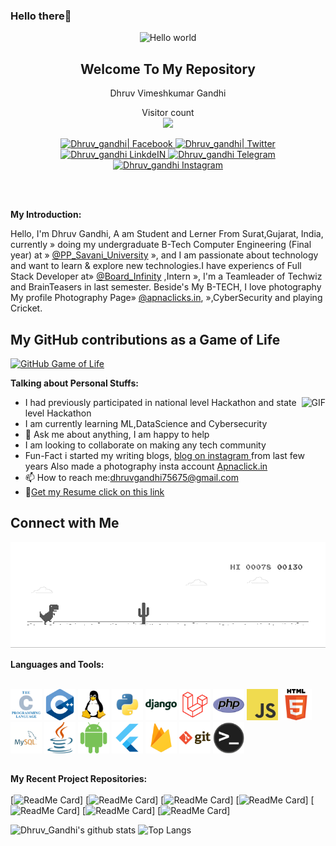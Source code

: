 ### Hello there👋  

<!--
**Dhruv-Gandhi/Dhruv-Gandhi** is a âœ¨ _special_ âœ¨ repository because its `README.md` (this file) appears on your GitHub profile.--->

<p align="center">
 
 
 <img src="https://brennanpropertyireland.files.wordpress.com/2015/02/hello-1.gif?w=300&h=150" alt="Hello world">

 
 <h2 align="center">Welcome To My Repository</h2>
 <p align="center">Dhruv Vimeshkumar Gandhi </p>
</p>





<p align="center"> 
  Visitor count<br>
  <img src="https://profile-counter.glitch.me/dhruvvgandhi/count.svg" />
</p>

<p align="center">
<a href="https://www.facebook.com/ANIK.75675/">
<img alt="Dhruv_gandhi| Facebook" width="22px" src="https://cdn.jsdelivr.net/npm/simple-icons@v3/icons/facebook.svg" />
</a>
<a href="https://twitter.com/_Dhruv_Gandhi_">
<img alt="Dhruv_gandhi| Twitter" width="22px" src="https://cdn.jsdelivr.net/npm/simple-icons@v3/icons/twitter.svg" />
</a>
<a href="https://www.linkedin.com/in/dhruvvgandhi/">
<img alt="Dhruv_gandhi  LinkdeIN" width="22px" src="https://cdn.jsdelivr.net/npm/simple-icons@v3/icons/linkedin.svg" />
</a>
<a href="https://t.me/Iknowaboutyou">
<img alt="Dhruv_gandhi Telegram" width="22px" src="https://cdn.jsdelivr.net/npm/simple-icons@v3/icons/telegram.svg" />
</a>
<a href="https://www.instagram.com/neoteric_thoughts/">
<img alt="Dhruv_gandhi Instagram" width="22px" src="https://cdn.jsdelivr.net/npm/simple-icons@v3/icons/instagram.svg" />
</a>
</p>

<br >
<br />

**My Introduction:**

Hello, I'm Dhruv Gandhi, A am Student and Lerner  From Surat,Gujarat, India, currently » doing my undergraduate B-Tech Computer Engineering (Final year) at » [@PP_Savani_University](https://ppsu.ac.in) », and I am passionate about technology and want to learn & explore new technologies.I have experiencs of Full Stack Developer at» [@Board_Infinity](https://www.boardinfinity.com/) ,Intern »,  I'm a Teamleader of Techwiz and BrainTeasers in last semester. Beside's My B-TECH, I love photography My profile Photography Page» [@apnaclicks.in](https://www.instagram.com/apnaclicks.in/), »,CyberSecurity and playing Cricket.


## My GitHub contributions as a Game of Life
[![GitHub Game of Life](https://github4life.herokuapp.com/dhruvvgandhi.gif?z=6)](https://github4life.herokuapp.com/dhruvvgandhi)




**Talking about Personal Stuffs:**
  
  <img align="right" alt="GIF" src="https://media.giphy.com/media/hun4DFmfnDId3lid5b/giphy.gif" />

- I had previously participated in national level Hackathon and state level Hackathon
- I am currently learning ML,DataScience and Cybersecurity
- 💬 Ask me about anything, I am happy to help
- I am looking to collaborate on making any tech community
- Fun-Fact i started my writing blogs, [blog on instagram ](https://www.instagram.com/neoteric_thoughts/) from last few years Also made a photography insta account [Apnaclick.in](https://www.instagram.com/apnaclicks.in/)
- 📫 How to reach me:dhruvgandhi75675@gmail.com
- 📝[Get my Resume click on this link](https://www.linkedin.com/in/dhruvvgandhi/)



## Connect with Me

![Dino](https://raw.githubusercontent.com/praveenscience/praveenscience/master/dino.gif)


**Languages and Tools:**

<br>
<code><img height="50" src="https://raw.githubusercontent.com/github/explore/80688e429a7d4ef2fca1e82350fe8e3517d3494d/topics/c/c.png"></code>
<code><img height="50" src="https://raw.githubusercontent.com/github/explore/80688e429a7d4ef2fca1e82350fe8e3517d3494d/topics/cpp/cpp.png"></code>
<code><img height="50" src=" https://raw.githubusercontent.com/github/explore/80688e429a7d4ef2fca1e82350fe8e3517d3494d/topics/linux/linux.png"></code>
<code><img height="50" src="https://raw.githubusercontent.com/github/explore/80688e429a7d4ef2fca1e82350fe8e3517d3494d/topics/python/python.png"></code>
<code><img height="50" src="https://raw.githubusercontent.com/github/explore/80688e429a7d4ef2fca1e82350fe8e3517d3494d/topics/django/django.png"></code>
<code><img height="50" src="https://raw.githubusercontent.com/github/explore/80688e429a7d4ef2fca1e82350fe8e3517d3494d/topics/laravel/laravel.png"></code>
<code><img height="50" src="https://raw.githubusercontent.com/github/explore/80688e429a7d4ef2fca1e82350fe8e3517d3494d/topics/php/php.png"></code>
<code><img height="50" src="https://raw.githubusercontent.com/github/explore/80688e429a7d4ef2fca1e82350fe8e3517d3494d/topics/javascript/javascript.png"></code>
<code><img height="50" src="https://raw.githubusercontent.com/github/explore/80688e429a7d4ef2fca1e82350fe8e3517d3494d/topics/html/html.png"></code>
<code><img height="50" src="https://raw.githubusercontent.com/github/explore/80688e429a7d4ef2fca1e82350fe8e3517d3494d/topics/mysql/mysql.png"></code>
<code><img height="50" src="https://raw.githubusercontent.com/github/explore/80688e429a7d4ef2fca1e82350fe8e3517d3494d/topics/java/java.png"></code>
<code><img height="50" src="https://raw.githubusercontent.com/github/explore/80688e429a7d4ef2fca1e82350fe8e3517d3494d/topics/android/android.png"></code>
<code><img height="50" src="https://raw.githubusercontent.com/github/explore/80688e429a7d4ef2fca1e82350fe8e3517d3494d/topics/flutter/flutter.png"></code>
<code><img height="50" src="https://raw.githubusercontent.com/github/explore/80688e429a7d4ef2fca1e82350fe8e3517d3494d/topics/firebase/firebase.png"></code>
<code><img height="50" src="https://raw.githubusercontent.com/github/explore/80688e429a7d4ef2fca1e82350fe8e3517d3494d/topics/git/git.png"></code>
<code><img height="50" src="https://raw.githubusercontent.com/github/explore/80688e429a7d4ef2fca1e82350fe8e3517d3494d/topics/terminal/terminal.png"></code> 
<p align="center">
 <h2>     </h2>
</p>

**My Recent Project Repositories:**
<br>
<br>
[![ReadMe Card](https://github-readme-stats.vercel.app/api/pin/?username=dhruvvgandhi&repo=steganography-and-encryption&theme=tokyonight)]
[![ReadMe Card](https://github-readme-stats.vercel.app/api/pin/?username=dhruvvgandhi&repo=Wireless_Car&theme=tokyonight)]
[![ReadMe Card](https://github-readme-stats.vercel.app/api/pin/?username=dhruvvgandhi&repo=django-python-project&theme=tokyonight)]
[![ReadMe Card](https://github-readme-stats.vercel.app/api/pin/?username=dhruvvgandhi&repo=Reciprocity&theme=tokyonight)]
[![ReadMe Card](https://github-readme-stats.vercel.app/api/pin/?username=dhruvvgandhi&repo=hms-hospitalmanagementsytem-in-java&theme=tokyonight)]
[![ReadMe Card](https://github-readme-stats.vercel.app/api/pin/?username=dhruvvgandhi&repo=Android_Project_Create-VPN&theme=tokyonight)]
[![ReadMe Card](https://github-readme-stats.vercel.app/api/pin/?username=dhruvvgandhi&repo=Railway_Inquire_With_GUI&theme=tokyonight)]





![Dhruv_Gandhi's github stats](https://github-readme-stats.vercel.app/api?username=dhruvvgandhi&show_icons=true&theme=tokyonight)
![Top Langs](https://github-readme-stats.vercel.app/api/top-langs/?username=dhruvvgandhi&theme=tokyonight)
